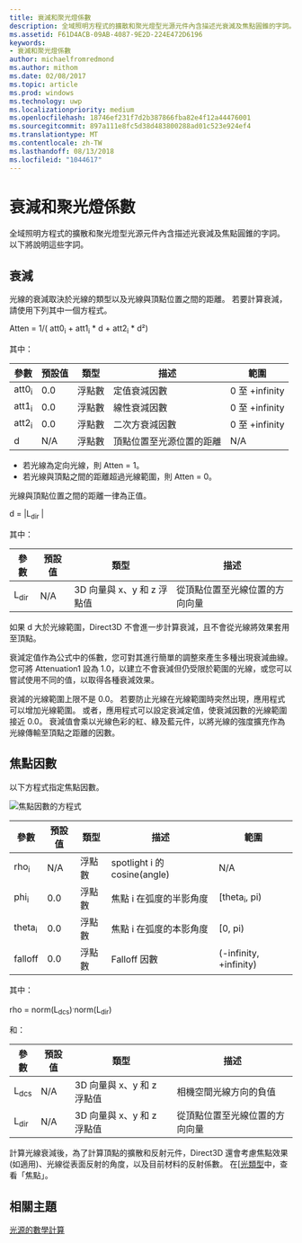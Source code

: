 ```yaml
---
title: 衰減和聚光燈係數
description: 全域照明方程式的擴散和聚光燈型光源元件內含描述光衰減及焦點圓錐的字詞。
ms.assetid: F61D4ACB-09AB-4087-9E2D-224E472D6196
keywords:
- 衰減和聚光燈係數
author: michaelfromredmond
ms.author: mithom
ms.date: 02/08/2017
ms.topic: article
ms.prod: windows
ms.technology: uwp
ms.localizationpriority: medium
ms.openlocfilehash: 18746ef231f7d2b387866fba82e4f12a44476001
ms.sourcegitcommit: 897a111e8fc5d38d483800288ad01c523e924ef4
ms.translationtype: MT
ms.contentlocale: zh-TW
ms.lasthandoff: 08/13/2018
ms.locfileid: "1044617"
---
```

# <a name="attenuation-and-spotlight-factor"></a>衰減和聚光燈係數


全域照明方程式的擴散和聚光燈型光源元件內含描述光衰減及焦點圓錐的字詞。 以下將說明這些字詞。

## <a name="span-idattenuationspanspan-idattenuationspanspan-idattenuationspanattenuation"></a><span id="Attenuation"></span><span id="attenuation"></span><span id="ATTENUATION"></span>衰減


光線的衰減取決於光線的類型以及光線與頂點位置之間的距離。 若要計算衰減，請使用下列其中一個方程式。

Atten = 1/( att0<sub>i</sub> + att1<sub>i</sub> \* d + att2<sub>i</sub> \* d²)

其中：

| 參數        | 預設值 | 類型           | 描述                                     | 範圍          |
|------------------|---------------|----------------|-------------------------------------------------|----------------|
| att0<sub>i</sub> | 0.0           | 浮點數 | 定值衰減因數                     | 0 至 +infinity |
| att1<sub>i</sub> | 0.0           | 浮點數 | 線性衰減因數                       | 0 至 +infinity |
| att2<sub>i</sub> | 0.0           | 浮點數 | 二次方衰減因數                    | 0 至 +infinity |
| d                | N/A           | 浮點數 | 頂點位置至光源位置的距離 | N/A            |

 

-   若光線為定向光線，則 Atten = 1。
-   若光線與頂點之間的距離超過光線範圍，則 Atten = 0。

光線與頂點位置之間的距離一律為正值。

d = |L<sub>dir</sub> |

其中：

| 參數       | 預設值 | 類型                                             | 描述                                                 |
|-----------------|---------------|--------------------------------------------------|-------------------------------------------------------------|
| L<sub>dir</sub> | N/A           | 3D 向量與 x、y 和 z 浮點值 | 從頂點位置至光線位置的方向向量 |

 

如果 d 大於光線範圍，Direct3D 不會進一步計算衰減，且不會從光線將效果套用至頂點。

衰減定值作為公式中的係數，您可對其進行簡單的調整來產生多種出現衰減曲線。 您可將 Attenuation1 設為 1.0，以建立不會衰減但仍受限於範圍的光線，或您可以嘗試使用不同的值，以取得各種衰減效果。

衰減的光線範圍上限不是 0.0。 若要防止光線在光線範圍時突然出現，應用程式可以增加光線範圍。 或者，應用程式可以設定衰減定值，使衰減因數的光線範圍接近 0.0。 衰減值會乘以光線色彩的紅、綠及藍元件，以將光線的強度擴充作為光線傳輸至頂點之距離的因數。

## <a name="span-idspotlight-factorspanspan-idspotlight-factorspanspan-idspotlight-factorspanspotlight-factor"></a><span id="Spotlight-Factor"></span><span id="spotlight-factor"></span><span id="SPOTLIGHT-FACTOR"></span>焦點因數


以下方程式指定焦點因數。

![焦點因數的方程式](images/dx8light9.png)

| 參數         | 預設值 | 類型           | 描述                              | 範圍                    |
|-------------------|---------------|----------------|------------------------------------------|--------------------------|
| rho<sub>i</sub>   | N/A           | 浮點數 | spotlight i 的 cosine(angle)            | N/A                      |
| phi<sub>i</sub>   | 0.0           | 浮點數 | 焦點 i 在弧度的半影角度 | \[theta<sub>i</sub>, pi) |
| theta<sub>i</sub> | 0.0           | 浮點數 | 焦點 i 在弧度的本影角度    | \[0, pi)                 |
| falloff           | 0.0           | 浮點數 | Falloff 因數                           | (-infinity, +infinity)   |

 

其中：

rho = norm(L<sub>dcs</sub>)<sup>.</sup>norm(L<sub>dir</sub>)

和：

| 參數       | 預設值 | 類型                                             | 描述                                                 |
|-----------------|---------------|--------------------------------------------------|-------------------------------------------------------------|
| L<sub>dcs</sub> | N/A           | 3D 向量與 x、y 和 z 浮點值 | 相機空間光線方向的負值         |
| L<sub>dir</sub> | N/A           | 3D 向量與 x、y 和 z 浮點值 | 從頂點位置至光線位置的方向向量 |

 

計算光線衰減後，為了計算頂點的擴散和反射元件，Direct3D 還會考慮焦點效果 (如適用)、光線從表面反射的角度，以及目前材料的反射係數。 在[[光類型](light-types.md)中，查看「焦點」。

## <a name="span-idrelated-topicsspanrelated-topics"></a><span id="related-topics"></span>相關主題


[光源的數學計算](mathematics-of-lighting.md)

 

 




